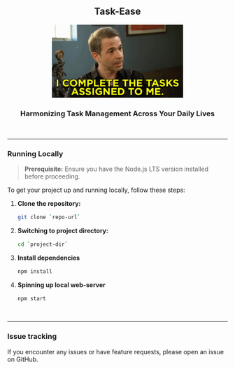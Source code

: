 <div align="center">
   <h2>Task-Ease</h2>
   <img src=".github/beet-complete-task.gif" width="300" />
   <h3>Harmonizing Task Management Across Your Daily Lives</h3>
</div>

<br>

<hr>

### Running Locally

> **Prerequisite:** Ensure you have the Node.js LTS version installed before proceeding.

To get your project up and running locally, follow these steps:

1. **Clone the repository:**

   ```sh
   git clone `repo-url`

   ```

2. **Switching to project directory:**

   ```sh
   cd `project-dir`

   ```

3. **Install dependencies**

   ```sh
   npm install

   ```

4. **Spinning up local web-server**

   ```sh
   npm start
   ```

<br>

<hr>

### Issue tracking

If you encounter any issues or have feature requests, please open an issue on GitHub.
